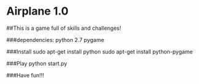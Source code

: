 # Airplane 1.0

##This is a game full of skills and challenges!

###dependencies:
    python 2.7
    pygame

###Install
    sudo apt-get install python
    sudo apt-get install python-pygame

###Play
    python start.py

###Have fun!!!

